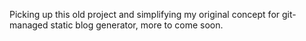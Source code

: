Picking up this old project and simplifying my original concept for git-managed static blog generator, more to come soon.